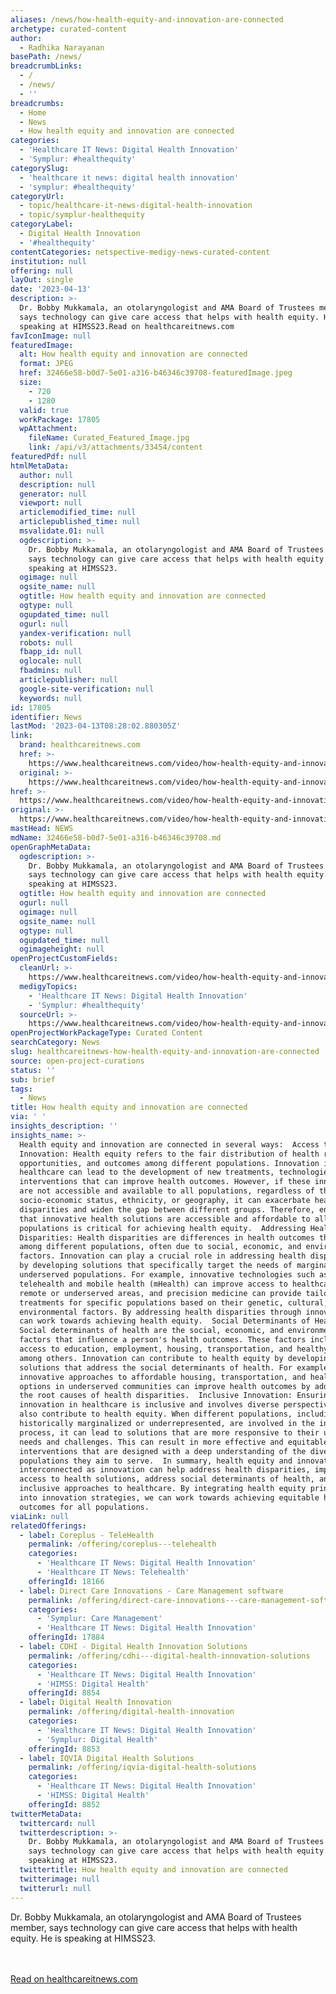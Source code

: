 ```yaml
---
aliases: /news/how-health-equity-and-innovation-are-connected
archetype: curated-content
author:
  - Radhika Narayanan
basePath: /news/
breadcrumbLinks:
  - /
  - /news/
  - ''
breadcrumbs:
  - Home
  - News
  - How health equity and innovation are connected
categories:
  - 'Healthcare IT News: Digital Health Innovation'
  - 'Symplur: #healthequity'
categorySlug:
  - 'healthcare it news: digital health innovation'
  - 'symplur: #healthequity'
categoryUrl:
  - topic/healthcare-it-news-digital-health-innovation
  - topic/symplur-healthequity
categoryLabel:
  - Digital Health Innovation
  - '#healthequity'
contentCategories: netspective-medigy-news-curated-content
institution: null
offering: null
layOut: single
date: '2023-04-13'
description: >-
  Dr. Bobby Mukkamala, an otolaryngologist and AMA Board of Trustees member,
  says technology can give care access that helps with health equity. He is
  speaking at HIMSS23.Read on healthcareitnews.com
favIconImage: null
featuredImage:
  alt: How health equity and innovation are connected
  format: JPEG
  href: 32466e58-b0d7-5e01-a316-b46346c39708-featuredImage.jpeg
  size:
    - 720
    - 1280
  valid: true
  workPackage: 17805
  wpAttachment:
    fileName: Curated_Featured_Image.jpg
    link: /api/v3/attachments/33454/content
featuredPdf: null
htmlMetaData:
  author: null
  description: null
  generator: null
  viewport: null
  articlemodified_time: null
  articlepublished_time: null
  msvalidate.01: null
  ogdescription: >-
    Dr. Bobby Mukkamala, an otolaryngologist and AMA Board of Trustees member,
    says technology can give care access that helps with health equity. He is
    speaking at HIMSS23.
  ogimage: null
  ogsite_name: null
  ogtitle: How health equity and innovation are connected
  ogtype: null
  ogupdated_time: null
  ogurl: null
  yandex-verification: null
  robots: null
  fbapp_id: null
  oglocale: null
  fbadmins: null
  articlepublisher: null
  google-site-verification: null
  keywords: null
id: 17805
identifier: News
lastMod: '2023-04-13T08:28:02.880305Z'
link:
  brand: healthcareitnews.com
  href: >-
    https://www.healthcareitnews.com/video/how-health-equity-and-innovation-are-connected
  original: >-
    https://www.healthcareitnews.com/video/how-health-equity-and-innovation-are-connected
href: >-
  https://www.healthcareitnews.com/video/how-health-equity-and-innovation-are-connected
original: >-
  https://www.healthcareitnews.com/video/how-health-equity-and-innovation-are-connected
mastHead: NEWS
mdName: 32466e58-b0d7-5e01-a316-b46346c39708.md
openGraphMetaData:
  ogdescription: >-
    Dr. Bobby Mukkamala, an otolaryngologist and AMA Board of Trustees member,
    says technology can give care access that helps with health equity. He is
    speaking at HIMSS23.
  ogtitle: How health equity and innovation are connected
  ogurl: null
  ogimage: null
  ogsite_name: null
  ogtype: null
  ogupdated_time: null
  ogimageheight: null
openProjectCustomFields:
  cleanUrl: >-
    https://www.healthcareitnews.com/video/how-health-equity-and-innovation-are-connected
  medigyTopics:
    - 'Healthcare IT News: Digital Health Innovation'
    - 'Symplur: #healthequity'
  sourceUrl: >-
    https://www.healthcareitnews.com/video/how-health-equity-and-innovation-are-connected
openProjectWorkPackageType: Curated Content
searchCategory: News
slug: healthcareitnews-how-health-equity-and-innovation-are-connected
source: open-project-curations
status: ''
sub: brief
tags:
  - News
title: How health equity and innovation are connected
via: ' '
insights_description: ''
insights_name: >-
  Health equity and innovation are connected in several ways:  Access to
  Innovation: Health equity refers to the fair distribution of health resources,
  opportunities, and outcomes among different populations. Innovation in
  healthcare can lead to the development of new treatments, technologies, and
  interventions that can improve health outcomes. However, if these innovations
  are not accessible and available to all populations, regardless of their
  socio-economic status, ethnicity, or geography, it can exacerbate health
  disparities and widen the gap between different groups. Therefore, ensuring
  that innovative health solutions are accessible and affordable to all
  populations is critical for achieving health equity.  Addressing Health
  Disparities: Health disparities are differences in health outcomes that exist
  among different populations, often due to social, economic, and environmental
  factors. Innovation can play a crucial role in addressing health disparities
  by developing solutions that specifically target the needs of marginalized and
  underserved populations. For example, innovative technologies such as
  telehealth and mobile health (mHealth) can improve access to healthcare in
  remote or underserved areas, and precision medicine can provide tailored
  treatments for specific populations based on their genetic, cultural, and
  environmental factors. By addressing health disparities through innovation, we
  can work towards achieving health equity.  Social Determinants of Health:
  Social determinants of health are the social, economic, and environmental
  factors that influence a person's health outcomes. These factors include
  access to education, employment, housing, transportation, and healthy food,
  among others. Innovation can contribute to health equity by developing
  solutions that address the social determinants of health. For example,
  innovative approaches to affordable housing, transportation, and healthy food
  options in underserved communities can improve health outcomes by addressing
  the root causes of health disparities.  Inclusive Innovation: Ensuring that
  innovation in healthcare is inclusive and involves diverse perspectives can
  also contribute to health equity. When different populations, including those
  historically marginalized or underrepresented, are involved in the innovation
  process, it can lead to solutions that are more responsive to their unique
  needs and challenges. This can result in more effective and equitable health
  interventions that are designed with a deep understanding of the diverse
  populations they aim to serve.  In summary, health equity and innovation are
  interconnected as innovation can help address health disparities, improve
  access to health solutions, address social determinants of health, and promote
  inclusive approaches to healthcare. By integrating health equity principles
  into innovation strategies, we can work towards achieving equitable health
  outcomes for all populations.
viaLink: null
relatedOfferings:
  - label: Coreplus - TeleHealth
    permalink: /offering/coreplus---telehealth
    categories:
      - 'Healthcare IT News: Digital Health Innovation'
      - 'Healthcare IT News: Telehealth'
    offeringId: 18166
  - label: Direct Care Innovations - Care Management software
    permalink: /offering/direct-care-innovations---care-management-software
    categories:
      - 'Symplur: Care Management'
      - 'Healthcare IT News: Digital Health Innovation'
    offeringId: 17884
  - label: CDHI - Digital Health Innovation Solutions
    permalink: /offering/cdhi---digital-health-innovation-solutions
    categories:
      - 'Healthcare IT News: Digital Health Innovation'
      - 'HIMSS: Digital Health'
    offeringId: 8854
  - label: Digital Health Innovation
    permalink: /offering/digital-health-innovation
    categories:
      - 'Healthcare IT News: Digital Health Innovation'
      - 'Symplur: Digital Health'
    offeringId: 8853
  - label: IQVIA Digital Health Solutions
    permalink: /offering/iqvia-digital-health-solutions
    categories:
      - 'Healthcare IT News: Digital Health Innovation'
      - 'HIMSS: Digital Health'
    offeringId: 8852
twitterMetaData:
  twittercard: null
  twitterdescription: >-
    Dr. Bobby Mukkamala, an otolaryngologist and AMA Board of Trustees member,
    says technology can give care access that helps with health equity. He is
    speaking at HIMSS23.
  twittertitle: How health equity and innovation are connected
  twitterimage: null
  twitterurl: null
---
```

<p>Dr. Bobby Mukkamala, an otolaryngologist and AMA Board of Trustees member, says technology can give care access that helps with health equity. He is speaking at HIMSS23.</p><p><br><br><a href="https://www.healthcareitnews.com/video/how-health-equity-and-innovation-are-connected">Read on healthcareitnews.com</a></p>